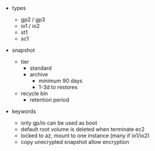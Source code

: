 - types
    - gp2 / gp3
    - io1 / io2
    - st1
    - sc1

- snapshot
    - tier
        - standard
        - archive
            - minimum 90 days
            - 1-3d to restores
    - recycle bin
        - retention period
- keywords
    - only gp/io can be used as boot
    - default root volume is deleted when terminate ec2
    - locked to az, mount to one instance (many if io1/io2)
    - copy unecrypted snapshot allow encryption